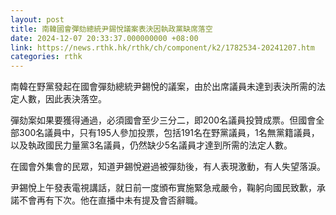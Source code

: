 ```yaml
---
layout: post
title: 南韓國會彈劾總統尹錫悅議案表決因執政黨缺席落空
date: 2024-12-07 20:33:37.000000000 +08:00
link: https://news.rthk.hk/rthk/ch/component/k2/1782534-20241207.htm
categories: rthk
---
```


南韓在野黨發起在國會彈劾總統尹錫悅的議案，由於出席議員未達到表決所需的法定人數，因此表決落空。

彈劾案如果要獲得通過，必須國會至少三分二，即200名議員投贊成票。但國會全部300名議員中，只有195人參加投票，包括191名在野黨議員，1名無黨籍議員，以及執政國民力量黨3名議員，仍然缺少5名議員才達到所需的法定人數。

在國會外集會的民眾，知道尹錫悅避過被彈劾後，有人表現激動，有人失望落淚。

尹錫悅上午發表電視講話，就日前一度頒布實施緊急戒嚴令，鞠躬向國民致歉，承諾不會再有下次。他在直播中未有提及會否辭職。
